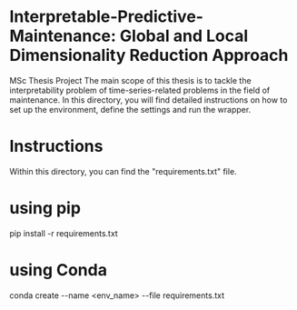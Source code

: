 # Interpretable-Predictive-Maintenance: Global and Local Dimensionality Reduction Approach
MSc Thesis Project
The main scope of this thesis is to tackle the interpretability problem of time-series-related problems in the field of maintenance. In this directory, you will find detailed instructions on how to set up the environment, define the settings and run the wrapper.

# Instructions
Within this directory, you can find the "requirements.txt" file. 
# using pip
pip install -r requirements.txt

# using Conda
conda create --name <env_name> --file requirements.txt
